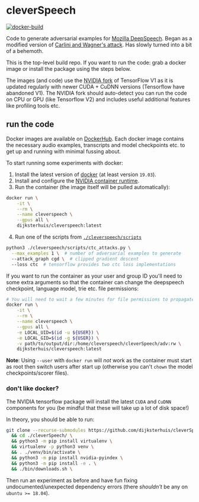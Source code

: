 # cleverSpeech
[![docker-build](https://github.com/dijksterhuis/cleverSpeech/actions/workflows/docker-build.yml/badge.svg)](https://github.com/dijksterhuis/cleverSpeech/actions/workflows/docker-build.yml)

Code to generate adversarial examples for [Mozilla DeepSpeech][1].
Began as a modified version of [Carlini and Wagner's attack][0].
Has slowly turned into a bit of a behemoth.

This is the top-level build repo.
If you want to run the code: grab a docker image or install the package using the steps below.

The images (and code) use the [NVIDIA fork](https://github.com/nvidia/tensorflow) of TensorFlow V1
as it is updated regularly with newer CUDA + CuDNN versions (Tensorflow have abandoned V1).
The NVIDIA fork should auto-detect you can run the code on CPU or GPU (like Tensorflow V2) and
includes useful additional features like profiling tools etc.

## run the code

Docker images are available on
[DockerHub](https://hub.docker.com/r/dijksterhuis/cleverspeech).
Each docker image contains the necessary audio examples, transcripts and model checkpoints etc. to
get up and running with minimal fussing about. 

To start running some experiments with docker:

1. Install the latest version of [docker][10] (at least version `19.03`).
2. Install and configure the [NVIDIA container runtime][8].
3. Run the container (the image itself will be pulled automatically):
```bash
docker run \
    -it \
    --rm \
    --name cleverspeech \
    --gpus all \
    dijksterhuis/cleverspeech:latest
```
4. Run one of the scripts from [`./cleverspeech/scripts`](https://github.com/dijksterhuis/cleverspeech-py/tree/master/scripts)
```bash
python3 ./cleverspeech/scripts/ctc_attacks.py \
  --max_examples 1 \  # number of adversarial examples to generate
  --attack_graph cgd \  # clipped gradient descent
  --loss ctc  # tensorflow provides two ctc loss implementations
```

If you want to run the container as your user and group ID you'll need to some extra arguments so
that the container can change the deepspeech checkpoint, language model, trie etc. file permissions:
```bash
# You will need to wait a few minutes for file permissions to propagate
docker run \
    -it \
    --rm \
    --name cleverspeech \
    --gpus all \
    -e LOCAL_UID=$(id -u ${USER}) \
    -e LOCAL_GID=$(id -g ${USER}) \
    -v path/to/output/dir:/home/cleverspeech/cleverSpeech/adv:rw \
    dijksterhuis/cleverspeech:latest
```

**Note**: Using `--user` with `docker run` will *not* work as the container must start as root then
switch users after start up (otherwise you can't `chown` the model checkpoints/scorer files).

### don't like docker?

The NVIDIA tensorflow package will install the latest `CUDA` and `CuDNN` components for you
(be mindful that these will take up a lot of disk space!)

In theory, you should be able to run:
```bash
git clone --recurse-submodules https://github.com/dijksterhuis/cleverSpeech.git \
  && cd ./cleverSpeech/ \
  && python3 -m pip install virtualenv \
  && virtualenv -p python3 venv \
  && . ./venv/bin/activate \
  && python3 -m pip install nvidia-pyindex \
  && python3 -m pip install -e . \
  && ./bin/downloads.sh \
```

Then run an experiment as before and have fun fixing undocumented/unexpected dependency errors
(there *shouldn't* be any on `ubuntu >= 18.04`).


[0]: https://arxiv.org/abs/1801.01944
[1]: https://github.com/mozilla/STT
[2]: https://arxiv.org/abs/1608.04644
[3]: https://arxiv.org/abs/1712.03141
[4]: https://github.com/magenta/ddsp
[5]: https://arxiv.org/abs/1902.06705
[6]: https://hub.docker.com/r/dijksterhuis/cleverspeech
[7]: https://github.com/dijksterhuis/cleverSpeech/packages
[8]: https://github.com/NVIDIA/nvidia-container-runtime
[9]: https://whoami.dijksterhuis.co.uk
[10]: https://docker.com
[11]: https://github.com/dijksterhuis/cleverSpeech/packages/336838
[12]: https://arxiv.org/abs/2005.14611
